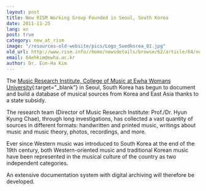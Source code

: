 ```yaml
---
layout: post
title: New RISM Working Group Founded in Seoul, South Korea
date: 2011-11-25
lang: en
post: true
category: new_at_rism
image: "/resources-old-website/pics/Logo_Suedkorea_01.jpg"
old_url: http://www.rism.info//home/newsdetails/browse/62/article/64/new-rism-working-group-founded-in-seoul-south-korea.html
email: 64ehkim@ewha.ac.kr
author: Dr. Eun-Ha Kim
---
```


The [Music Research Institute, College of Music at Ewha Womans University](http://my.ewha.ac.kr/musicieen/){:target="_blank"} in Seoul, South Korea has begun to document and build a database of musical sources from Korea and East Asia thanks to a state subsidy.

The research team (Director of Music Research Institute: Prof./Dr. Hyun Kyung Chae), through long investigations, has collected a vast quantity of sources in different formats: handwritten and printed music, writings about music and music theory, photos, recordings, and more.

Ever since Western music was introduced to South Korea at the end of the 19th century, both Western-oriented music and traditional Korean music have been represented in the musical culture of the country as two independent categories.

An extensive documentation system with digital archiving will therefore be developed.